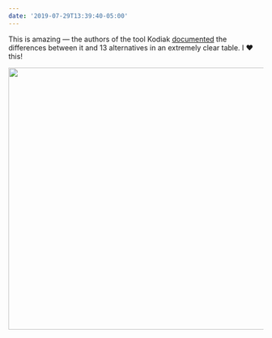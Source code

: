 ```yaml
---
date: '2019-07-29T13:39:40-05:00'
---
```

This is amazing — the authors of the tool Kodiak [documented](https://github.com/chdsbd/kodiak#prior-art) the differences between it and 13 alternatives in an extremely clear table. I ❤️this!

<img src="/posts/uploads/2019/fe01d5e6c2.jpg" width="600" height="517" alt="" />
